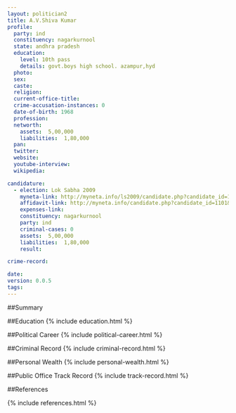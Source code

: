 ```yaml
---
layout: politician2
title: A.V.Shiva Kumar
profile: 
  party: ind
  constituency: nagarkurnool
  state: andhra pradesh
  education: 
    level: 10th pass
    details: govt.boys high school. azampur,hyd
  photo: 
  sex: 
  caste: 
  religion: 
  current-office-title: 
  crime-accusation-instances: 0
  date-of-birth: 1968
  profession: 
  networth: 
    assets:  5,00,000
    liabilities:  1,80,000
  pan: 
  twitter: 
  website: 
  youtube-interview: 
  wikipedia: 

candidature: 
  - election: Lok Sabha 2009
    myneta-link: http://myneta.info/ls2009/candidate.php?candidate_id=1101
    affidavit-link: http://myneta.info/candidate.php?candidate_id=1101&scan=original
    expenses-link: 
    constituency: nagarkurnool 
    party: ind
    criminal-cases: 0
    assets:  5,00,000
    liabilities:  1,80,000
    result:  

crime-record: 

date: 
version: 0.0.5
tags: 
---
```

##Summary


##Education
{% include education.html %}


##Political Career
{% include political-career.html %}


##Criminal Record
{% include criminal-record.html %}


##Personal Wealth
{% include personal-wealth.html %}


##Public Office Track Record
{% include track-record.html %}


##References


{% include references.html %}